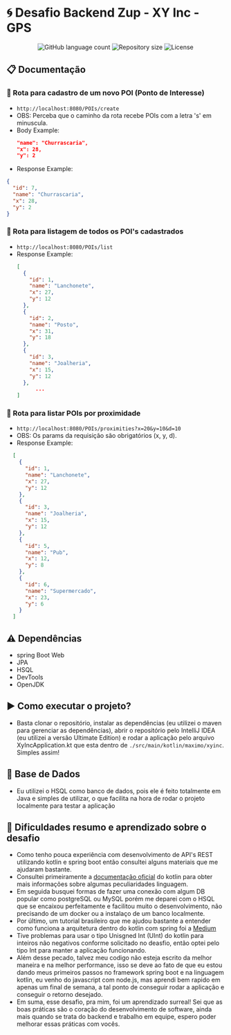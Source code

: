 # :cyclone: Desafio Backend Zup - XY Inc - GPS

<p align="center">
  <img alt="GitHub language count" src="https://img.shields.io/github/languages/count/gabrielmaximo/zup-xy-inc.svg">

  <img alt="Repository size" src="https://img.shields.io/github/repo-size/gabrielmaximo/zup-xy-inc.svg">

  <img alt="License" src="https://img.shields.io/badge/license-MIT-brightgreen">
</p>

## :clipboard: Documentação

### :arrows_counterclockwise: Rota para cadastro de um novo POI (Ponto de Interesse)
* ```http://localhost:8080/POIs/create```
* OBS: Perceba que o caminho da rota recebe POIs com a letra 's' em minuscula.
* Body Example:
  ```json
  "name": "Churrascaria",
  "x": 28,
  "y": 2
  ```
* Response Example:
```json
{
  "id": 7,
  "name": "Churrascaria",
  "x": 28,
  "y": 2
}
```

### :arrows_counterclockwise: Rota para listagem de todos os POI's cadastrados
* ```http://localhost:8080/POIs/list```
* Response Example:
  ```json
  [
    {
      "id": 1,
      "name": "Lanchonete",
      "x": 27,
      "y": 12
    },
    {
      "id": 2,
      "name": "Posto",
      "x": 31,
      "y": 18
    },
    {
      "id": 3,
      "name": "Joalheria",
      "x": 15,
      "y": 12
    },
        ...
  ]
  ```
  
### :arrows_counterclockwise: Rota para listar POIs por proximidade
* ```http://localhost:8080/POIs/proximities?x=20&y=10&d=10```
* OBS: Os params da requisição são obrigatórios (x, y, d).
* Response Example:
```json
  [
    {
      "id": 1,
      "name": "Lanchonete",
      "x": 27,
      "y": 12
    },
    {
      "id": 3,
      "name": "Joalheria",
      "x": 15,
      "y": 12
    },
    {
      "id": 5,
      "name": "Pub",
      "x": 12,
      "y": 8
    },
    {
      "id": 6,
      "name": "Supermercado",
      "x": 23,
      "y": 6
    }
  ]
```

## :warning: Dependências
* spring Boot Web
* JPA
* HSQL
* DevTools
* OpenJDK

## :arrow_forward: Como executar o projeto?
* Basta clonar o repositório, instalar as dependências (eu utilizei o maven para gerenciar as dependências), abrir o repositório pelo IntelliJ IDEA (eu utilizei a versão Ultimate Edition) e rodar a aplicação pelo arquivo XyIncApplication.kt que esta dentro de ```./src/main/kotlin/maximo/xyinc```. Simples assim!

## :floppy_disk: Base de Dados
* Eu utilizei o HSQL como banco de dados, pois ele é feito totalmente em Java e simples de utilizar, o que facilita na hora de rodar o projeto localmente para testar a aplicação

## :muscle: Dificuldades resumo e aprendizado sobre o desafio
* Como tenho pouca experiência com desenvolvimento de API's REST utilizando kotlin e spring boot então consultei alguns materiais que me ajudaram bastante.
* Consultei primeiramente a [documentação oficial](https://kotlinlang.org/docs/tutorials/spring-boot-restful.html) do kotlin para obter mais informações sobre algumas peculiaridades linguagem.
* Em seguida busquei formas de fazer uma conexão com algum DB popular como postgreSQL ou MySQL porém me deparei com o HSQL que se encaixou perfeitamente e facilitou muito o desenvolvimento, não precisando de um docker ou a instalaço de um banco localmente.
* Por último, um tutorial brasileiro que me ajudou bastante a entender como funciona a arquitetura dentro do kotlin com spring foi a [Medium](https://medium.com/collabcode/criando-um-web-service-base-no-spring-boot-com-kotlin-962a51317d63)
* Tive problemas para usar o tipo Unisgned Int (UInt) do kotlin para inteiros não negativos conforme solicitado no deasfio, então optei pelo tipo Int para manter a aplicação funcionando. 
* Além desse pecado, talvez meu codigo não esteja escrito da melhor maneira e na melhor performance, isso se deve ao fato de que eu estou dando meus primeiros passos no framework spring boot e na linguagem kotlin, eu venho do javascript com node.js, mas aprendi bem rapido em apenas um final de semana, a tal ponto de conseguir rodar a aplicação e conseguir o retorno desejado. 
* Em suma, esse desafio, pra mim, foi um aprendizado surreal! Sei que as boas práticas são o coração do desenvolvimento de software, ainda mais quando se trata do backend e trabalho em equipe, espero poder melhorar essas práticas com vocês.
